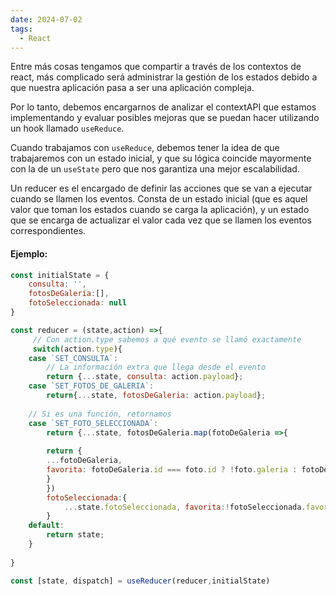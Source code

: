 ```yaml
---
date: 2024-07-02
tags:
  - React
---
```


Entre más cosas tengamos que compartir a través de los contextos de react, más complicado será administrar la gestión de los estados debido a que nuestra aplicación pasa a ser una aplicación compleja.

Por lo tanto, debemos encargarnos de analizar el contextAPI que estamos implementando y evaluar posibles mejoras que se puedan hacer utilizando un hook llamado `useReduce`.

Cuando trabajamos con `useReduce`, debemos tener la idea de que trabajaremos con un estado inicial, y que su lógica coincide mayormente con la de un `useState` pero que nos garantiza una mejor escalabilidad.

Un reducer es el encargado de definir las acciones que se van a ejecutar cuando se llamen los eventos. Consta de un estado inicial (que es aquel valor que toman los estados cuando se carga la aplicación), y un estado que se encarga de actualizar el valor cada vez que se llamen los eventos correspondientes.

#### Ejemplo:

```jsx
const initialState = {
	consulta: '',
	fotosDeGalería:[],
	fotoSeleccionada: null
}

const reducer = (state,action) =>{
	 // Con action.type sabemos a qué evento se llamó exactamente
	 switch(action.type){
	case `SET_CONSULTA`:
		// La información extra que llega desde el evento
		return {...state, consulta: action.payload};
	case `SET_FOTOS_DE_GALERIA`:
		return{...state, fotosDeGaleria: action.payload};
		
	// Si es una función, retornamos 
	case `SET_FOTO_SELECCIONADA`:
		return {...state, fotosDeGaleria.map(fotoDeGaleria =>{
		
		return {
		...fotoDeGaleria,
		favorita: fotoDeGaleria.id === foto.id ? !foto.galeria : fotoDeGaleria.favorita
		}
		})
		fotoSeleccionada:{
			...state.fotoSeleccionada, favorita:!fotoSeleccionada.favorita
		}
	default:
		return state;
	}
	
}

const [state, dispatch] = useReducer(reducer,initialState)
```